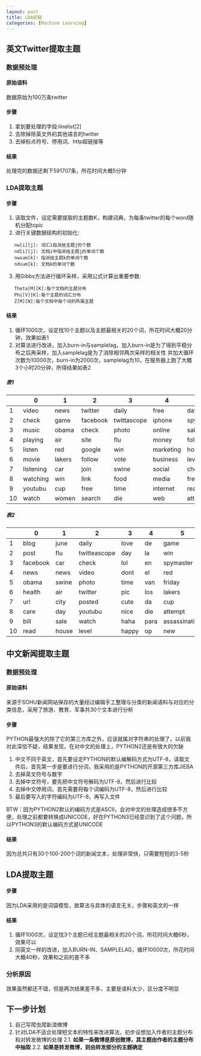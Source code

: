 ```yaml
---
layout: post
title: LDA初窥
categories: [Machine Learning]
---
```


## 英文Twitter提取主题
### 数据预处理
#### 原始语料
数据原始为100万条twitter
#### 步骤
1. 拿到要处理的字段:linelist[2]
2. 去除掉除英文外的其他语言的twitter
3. 去掉标点符号、停用词、http超链接等

<!-- more -->


#### 结果
处理完的数据还剩下591707条，所花时间大概5分钟

### LDA提取主题
#### 步骤
1. 读取文件，设定需要提取的主题数K，构建词典，为每条twitter的每个word随机分配topic
2. 进行关键数据结构的初始化:

```
   nw[i][j]: 词汇i指派给主题j的个数
   nd[i][j]: 文档i中指派给主题j的单词个数
   nwsum[k]: 指派给主题k的单词个数
   ndsum[k]: 文档k的单词个数
```
3. 用Gibbs方法进行循环采样，采用公式计算出重要参数:

```
   Theta[M][K]:每个文档的主题分布
   Phi[V][K]:每个主题的词汇分布
   Z[M][N]:每个文档中每个词的所属主题
```

#### 结果
1. 循环1000次，设定找10个主题以及主题最相关的20个词，所花时间大概20分钟，效果如表1
2. 对算法进行改进，加入burn-in与samplelag，加入burn-in是为了得到平稳分布之后再采样，加入samplelag是为了消除相邻两次采样的相关性
   并加大循环次数为10000次，burn-in为2000次，samplelag为10，在服务器上跑了大概3个小时20分钟，所得结果如表2

##### 表1
|    | 0         | 1      | 2        | 3           | 4         | 5         | 6       | 7    | 8         | 9    |
|----|-----------|--------|----------|-------------|-----------|-----------|---------|------|-----------|------|
|  1 | video     | news   | twitter  | daily       | free      | day       | jobs    | de   | blog      | live |
|  2 | check     | game   | facebook | twittascope | iphone    | spymaster | news    | la   | post      | hey  |
|  3 | music     | obama  | check    | photo       | online    | sale      | job     | en   | read      | love |
|  4 | playing   | air    | site     | flu         | money     | followers | city    | el   | life      | lol  |
|  5 | listen    | red    | google   | win         | marketing | house     | san     | van  | directory | dont |
|  6 | movie     | lakers | follow   | vote        | business  | level     | health  | los  | reading   | pic  |
|  7 | listening | car    | join     | swine       | social    | check     | sales   | tv   | book      | gt   |
|  8 | watching  | win    | link     | food        | media     | free      | manager | para | tips      | haha |
|  9 | youtubu   | cup    | free     | time        | internet  | reached   | united  | da   | people    | cute |
| 10 | watch     | women  | search   | die         | web       | attempt   | real    | op   | health    | guys |

##### 表2
|    | 0        | 1     | 2            | 3     | 4    | 5             | 6         | 7         | 8        | 9               |
|----|----------|-------|--------------|-------|------|---------------|-----------|-----------|----------|-----------------|
|  1 | blog     | june  | daily        | love  | de   | game          | twitter   | playing   | jobs     | live            |
|  2 | post     | flu   | twitteascope | day   | la   | win           | free      | music     | job      | hey             |
|  3 | facebook | car   | check        | lol   | en   | spymaster     | online    | love      | news     | iphone          |
|  4 | news     | news  | video        | dont  | el   | red           | followers | song      | san      | free            |
|  5 | obama    | swine | photo        | time  | van  | friday        | money     | tonight   | sales    | souljaboytellem |
|  6 | health   | air   | twitter      | pic   | los  | lakers        | markering | listen    | manager  | offer           |
|  7 | url      | city  | posted       | cute  | da   | cup           | web       | girl      | real     | gt              |
|  8 | care     | day   | youtubu      | nice  | die  | attempt       | site      | hot       | business | windows         |
|  9 | bill     | sale  | watch        | haha  | para | assassination | social    | video     | market   | apple           |
| 10 | read     | house | level        | happy | op   | new           | business  | listening | united   | petition        |  


## 中文新闻提取主题
### 数据预处理
#### 原始语料
来源于SOHU新闻网站保存的大量经过编辑手工整理与分类的新闻语料与对应的分类信息，采用了旅游、教育、军事共30个文本进行分析
#### 步骤
PYTHON最强大的除了它的第三方库之外，应该就属对字符串的处理了，以前我对此深信不疑，结果发现，在对中文的处理上，PYTHON2还是有很大的欠缺

1. 中文不同于英文，首先要设定PYTHON的默认编解码方式为UTF-8，读取文件后，首先第一步是要进行分词，我采用的是PYTHON的开源第三方库JIEBA
2. 去掉英文符号与数字
3. 去掉中文符号，要先把中文符号解码为UTF-8，然后进行比较
4. 去掉中文停用词，首先需要将每个词编码为UTF-8，然后进行比较
5. 最后要写入的字符编码为UTF-8，再写入文件

BTW：因为PYTHON2默认的编码方式是ASCII，会对中文的处理造成很多不方便，处理之前都要转换成UNICODE，好在PYTHON3已经意识到了这个问题，所以PYTHON3的默认编码方式是UNICODE
#### 结果
因为总共只有30个100-200个词的新闻文本，处理非常快，只需要短短的3-5秒

## LDA提取主题
#### 步骤
因为LDA采用的是词袋模型，故算法与具体的语言无关，步骤和英文的一样
#### 结果
1. 循环1000次，设定找3个主题已经主题最相关的20个词，所花时间大概6秒，效果可以
2. 同英文一样的改进，加入BURN-IN、SAMPLELAG，循环10000次，所花时间大概40秒，效果和之前的差不多

### 分析原因
效果虽然都还不错，但是两次结果差不多，主要是语料太少，区分度不明显


## 下一步计划 

1. 自己写爬虫爬新浪微博
2. 针对LDA不适合处理短文本的特性来改进算法，初步设想加入作者的主题分布和对转发微博的处理
	2.1. **如果一条微博是原创微博，其主题由作者的主题分布中抽取**
	2.2. **如果是转发微博，则由转发部分的主题确定**


